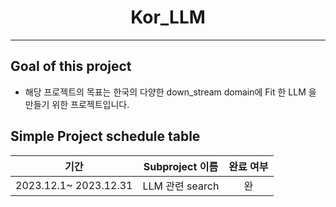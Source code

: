 # <div align =center>  Kor_LLM </div>
---








## Goal of this project 

- 해당 프로젝트의 목표는 한국의 다양한 down_stream domain에 Fit 한 LLM 을 만들기 위한 프로젝트입니다.





## Simple Project schedule table

| 기간 | Subproject 이름 | 완료 여부 |
| :--: | :--: | :--: | 
| 2023.12.1~ 2023.12.31 | LLM 관련 search | 완 |  




